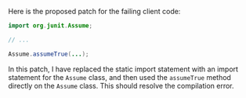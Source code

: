 Here is the proposed patch for the failing client code:

```java
import org.junit.Assume;

// ...

Assume.assumeTrue(...);
```

In this patch, I have replaced the static import statement with an import statement for the `Assume` class, and then used the `assumeTrue` method directly on the `Assume` class. This should resolve the compilation error.
